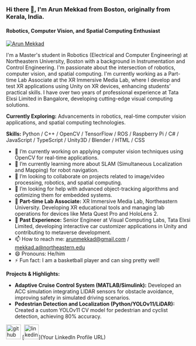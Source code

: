 ### Hi there 👋, I'm Arun Mekkad from Boston, originally from Kerala, India.

#### Robotics, Computer Vision, and Spatial Computing Enthusiast

[![Arun Mekkad](https://github.com/ArunMekkad/ArunMekkad/assets/56787066/cd71b168-6a4a-4891-9a25-6d826f6b94e4)]()

I'm a Master's student in Robotics (Electrical and Computer Engineering) at Northeastern University, Boston with a background in Instrumentation and Control Engineering. I'm passionate about the intersection of robotics, computer vision, and spatial computing. I'm currently working as a Part-time Lab Associate at the XR Immersive Media Lab, where I develop and test XR applications using Unity on XR devices, enhancing students' practical skills. I have over two years of professional experience at Tata Elxsi Limited in Bangalore, developing cutting-edge visual computing solutions.

**Currently Exploring:** Advancements in robotics, real-time computer vision applications, and spatial computing technologies.

**Skills:** Python / C++ / OpenCV / TensorFlow / ROS / Raspberry Pi / C# / JavaScript / TypeScript / Unity3D / Blender / HTML / CSS

- 🔭 I’m currently working on applying computer vision techniques using OpenCV for real-time applications.
- 🌱 I’m currently learning more about SLAM (Simultaneous Localization and Mapping) for robot navigation.
- 👯 I’m looking to collaborate on projects related to image/video processing, robotics, and spatial computing.
- 🤔 I’m looking for help with advanced object-tracking algorithms and optimizing them for embedded systems.
- 💼 **Part-time Lab Associate:** XR Immersive Media Lab, Northeastern University. Developing XR educational tools and managing lab operations for devices like Meta Quest Pro and HoloLens 2.
- 🏢 **Past Experience:** Senior Engineer at Visual Computing Labs, Tata Elxsi Limited, developing interactive car customizer applications in Unity and contributing to metaverse development.
- 📫 How to reach me: arunmekkad@gmail.com / mekkad.a@northeastern.edu
- 😄 Pronouns: He/him
- ⚡ Fun fact: I am a basketball player and can sing pretty well!

**Projects & Highlights:**

*   **Adaptive Cruise Control System (MATLAB/Simulink):** Developed an ACC simulation integrating LIDAR sensors for obstacle avoidance, improving safety in simulated driving scenarios.
*   **Pedestrian Detection and Localization (Python/YOLOv11/LiDAR):** Created a custom YOLOv11 CV model for pedestrian and cyclist detection, achieving 80% accuracy.

[<img src='https://cdn.jsdelivr.net/npm/simple-icons@3.0.1/icons/github.svg' alt='github' height='40'>](https://github.com/ArunMekkad)
[<img src='https://cdn.jsdelivr.net/npm/simple-icons@3.0.1/icons/linkedin.svg' alt='linkedin' height='40'>](Your LinkedIn Profile URL)
